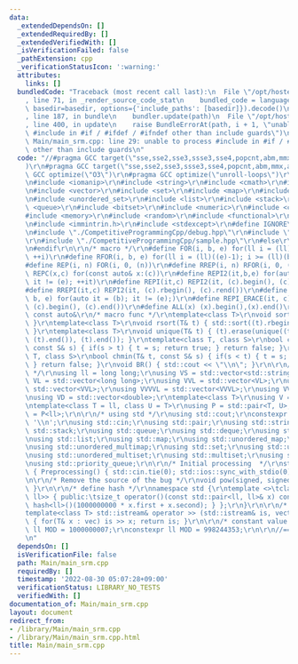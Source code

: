 ```yaml
---
data:
  _extendedDependsOn: []
  _extendedRequiredBy: []
  _extendedVerifiedWith: []
  _isVerificationFailed: false
  _pathExtension: cpp
  _verificationStatusIcon: ':warning:'
  attributes:
    links: []
  bundledCode: "Traceback (most recent call last):\n  File \"/opt/hostedtoolcache/Python/3.10.6/x64/lib/python3.10/site-packages/onlinejudge_verify/documentation/build.py\"\
    , line 71, in _render_source_code_stat\n    bundled_code = language.bundle(stat.path,\
    \ basedir=basedir, options={'include_paths': [basedir]}).decode()\n  File \"/opt/hostedtoolcache/Python/3.10.6/x64/lib/python3.10/site-packages/onlinejudge_verify/languages/cplusplus.py\"\
    , line 187, in bundle\n    bundler.update(path)\n  File \"/opt/hostedtoolcache/Python/3.10.6/x64/lib/python3.10/site-packages/onlinejudge_verify/languages/cplusplus_bundle.py\"\
    , line 400, in update\n    raise BundleErrorAt(path, i + 1, \"unable to process\
    \ #include in #if / #ifdef / #ifndef other than include guards\")\nonlinejudge_verify.languages.cplusplus_bundle.BundleErrorAt:\
    \ Main/main_srm.cpp: line 29: unable to process #include in #if / #ifdef / #ifndef\
    \ other than include guards\n"
  code: "//#pragma GCC target(\"sse,sse2,sse3,ssse3,sse4,popcnt,abm,mmx,avx,avx2,avx512f\"\
    )\r\n#pragma GCC target(\"sse,sse2,sse3,ssse3,sse4,popcnt,abm,mmx,avx\")\r\n#pragma\
    \ GCC optimize(\"O3\")\r\n#pragma GCC optimize(\"unroll-loops\")\r\n#include <iostream>\r\
    \n#include <iomanip>\r\n#include <string>\r\n#include <cmath>\r\n#include <algorithm>\r\
    \n#include <vector>\r\n#include <set>\r\n#include <map>\r\n#include <unordered_map>\r\
    \n#include <unordered_set>\r\n#include <list>\r\n#include <stack>\r\n#include\
    \ <queue>\r\n#include <bitset>\r\n#include <numeric>\r\n#include <cassert>\r\n\
    #include <memory>\r\n#include <random>\r\n#include <functional>\r\n#include <complex>\r\
    \n#include <immintrin.h>\r\n#include <stdexcept>\r\n#define IGNORE\r\n#ifdef DEBUG\r\
    \n#include \"./CompetitiveProgrammingCpp/debug.hpp\"\r\n#include \"./CompetitiveProgrammingCpp/Timer.hpp\"\
    \r\n#include \"./CompetitiveProgrammingCpp/sample.hpp\"\r\n#else\r\n#define dump(...)\r\
    \n#endif\r\n\r\n/* macro */\r\n#define FOR(i, b, e) for(ll i = (ll)(b); i < (ll)(e);\
    \ ++i)\r\n#define RFOR(i, b, e) for(ll i = (ll)((e)-1); i >= (ll)(b); --i)\r\n\
    #define REP(i, n) FOR(i, 0, (n))\r\n#define RREP(i, n) RFOR(i, 0, (n))\r\n#define\
    \ REPC(x,c) for(const auto& x:(c))\r\n#define REPI2(it,b,e) for(auto it = (b);\
    \ it != (e); ++it)\r\n#define REPI(it,c) REPI2(it, (c).begin(), (c).end())\r\n\
    #define RREPI(it,c) REPI2(it, (c).rbegin(), (c).rend())\r\n#define REPI_ERACE2(it,\
    \ b, e) for(auto it = (b); it != (e);)\r\n#define REPI_ERACE(it, c) REPI_ERACE2(it,\
    \ (c).begin(), (c).end())\r\n#define ALL(x) (x).begin(),(x).end()\r\n#define cauto\
    \ const auto&\r\n/* macro func */\r\ntemplate<class T>\r\nvoid sort(T& t) { std::sort(ALL(t));\
    \ }\r\ntemplate<class T>\r\nvoid rsort(T& t) { std::sort((t).rbegin(), (t).rend());\
    \ }\r\ntemplate<class T>\r\nvoid unique(T& t) { (t).erase(unique((t).begin(),\
    \ (t).end()), (t).end()); }\r\ntemplate<class T, class S>\r\nbool chmax(T& t,\
    \ const S& s) { if(s > t) { t = s; return true; } return false; }\r\ntemplate<class\
    \ T, class S>\r\nbool chmin(T& t, const S& s) { if(s < t) { t = s; return true;\
    \ } return false; }\r\nvoid BR() { std::cout << \"\\n\"; }\r\n\r\n/* type define\
    \ */\r\nusing ll = long long;\r\nusing VS = std::vector<std::string>;\r\nusing\
    \ VL = std::vector<long long>;\r\nusing VVL = std::vector<VL>;\r\nusing VVVL =\
    \ std::vector<VVL>;\r\nusing VVVVL = std::vector<VVVL>;\r\nusing VVVVVL = std::vector<VVVVL>;\r\
    \nusing VD = std::vector<double>;\r\ntemplate<class T>\r\nusing V = std::vector<T>;\r\
    \ntemplate<class T = ll, class U = T>\r\nusing P = std::pair<T, U>;\r\nusing PAIR\
    \ = P<ll>;\r\n\r\n/* using std */\r\nusing std::cout;\r\nconstexpr char endl =\
    \ '\\n';\r\nusing std::cin;\r\nusing std::pair;\r\nusing std::string;\r\nusing\
    \ std::stack;\r\nusing std::queue;\r\nusing std::deque;\r\nusing std::vector;\r\
    \nusing std::list;\r\nusing std::map;\r\nusing std::unordered_map;\r\nusing std::multimap;\r\
    \nusing std::unordered_multimap;\r\nusing std::set;\r\nusing std::unordered_set;\r\
    \nusing std::unordered_multiset;\r\nusing std::multiset;\r\nusing std::bitset;\r\
    \nusing std::priority_queue;\r\n\r\n/* Initial processing  */\r\nstruct Preprocessing\
    \ { Preprocessing() { std::cin.tie(0); std::ios::sync_with_stdio(0); }; }_Preprocessing;\r\
    \n\r\n/* Remove the source of the bug */\r\nvoid pow(signed, signed) { assert(false);\
    \ }\r\n\r\n/* define hash */\r\nnamespace std {\r\ntemplate <>\tclass hash<std::pair<ll,\
    \ ll>> { public:\tsize_t operator()(const std::pair<ll, ll>& x) const { return\
    \ hash<ll>()(1000000000 * x.first + x.second); } };\r\n}\r\n\r\n/* input */\r\n\
    template<class T> std::istream& operator >> (std::istream& is, vector<T>& vec)\
    \ { for(T& x : vec) is >> x; return is; }\r\n\r\n/* constant value */\r\n// constexpr\
    \ ll MOD = 1000000007;\r\nconstexpr ll MOD = 998244353;\r\n\r\n//=============================================================================================\r\
    \n"
  dependsOn: []
  isVerificationFile: false
  path: Main/main_srm.cpp
  requiredBy: []
  timestamp: '2022-08-30 05:07:28+09:00'
  verificationStatus: LIBRARY_NO_TESTS
  verifiedWith: []
documentation_of: Main/main_srm.cpp
layout: document
redirect_from:
- /library/Main/main_srm.cpp
- /library/Main/main_srm.cpp.html
title: Main/main_srm.cpp
---
```

